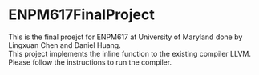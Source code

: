 # ENPM617FinalProject

This is the final proejct for ENPM617 at University of Maryland done by Lingxuan Chen and Daniel Huang. <br />
This project implements the inline function to the existing compiler LLVM.<br />
Please follow the instructions to run the compiler. <br />
